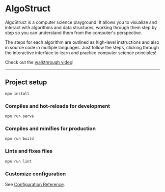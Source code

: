 # AlgoStruct

AlgoStruct is a computer science playground! It allows you to visualize and interact with algorithms and data structures, working through them step by step so you can understand them from the computer's perspective.

The steps for each algorithm are outlined as high-level instructions and also in source code in multiple languages. Just follow the steps, clicking through the interactive interface to learn and practice computer science principles!

Check out the [walkthrough video](https://www.youtube.com/watch?v=9OvqknvQwFM)!

---

## Project setup
```
npm install
```

### Compiles and hot-reloads for development
```
npm run serve
```

### Compiles and minifies for production
```
npm run build
```

### Lints and fixes files
```
npm run lint
```

### Customize configuration
See [Configuration Reference](https://cli.vuejs.org/config/).
